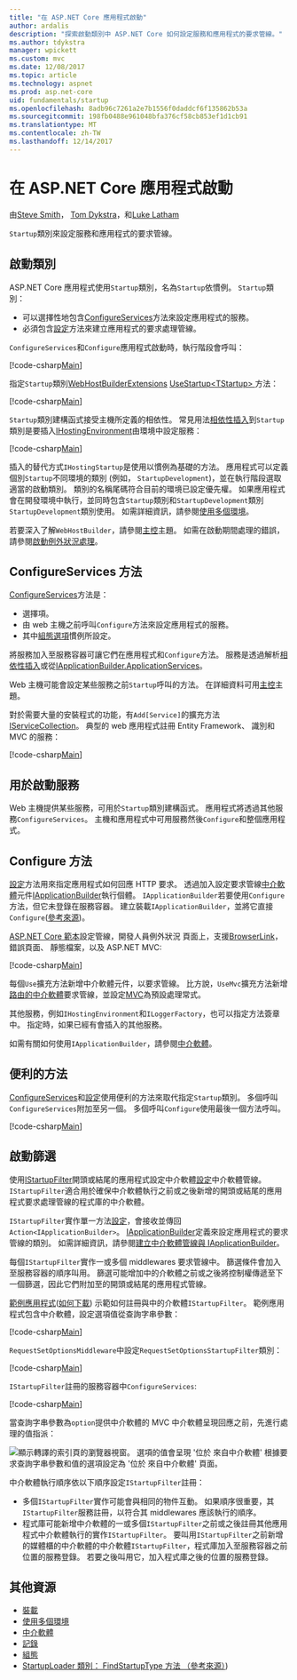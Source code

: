 ```yaml
---
title: "在 ASP.NET Core 應用程式啟動"
author: ardalis
description: "探索啟動類別中 ASP.NET Core 如何設定服務和應用程式的要求管線。"
ms.author: tdykstra
manager: wpickett
ms.custom: mvc
ms.date: 12/08/2017
ms.topic: article
ms.technology: aspnet
ms.prod: asp.net-core
uid: fundamentals/startup
ms.openlocfilehash: 8adb96c7261a2e7b1556f0daddcf6f135862b53a
ms.sourcegitcommit: 198fb0488e961048bfa376cf58cb853ef1d1cb91
ms.translationtype: MT
ms.contentlocale: zh-TW
ms.lasthandoff: 12/14/2017
---
```

# <a name="application-startup-in-aspnet-core"></a>在 ASP.NET Core 應用程式啟動

由[Steve Smith](https://ardalis.com)， [Tom Dykstra](https://github.com/tdykstra)，和[Luke Latham](https://github.com/guardrex)

`Startup`類別來設定服務和應用程式的要求管線。

## <a name="the-startup-class"></a>啟動類別

ASP.NET Core 應用程式使用`Startup`類別，名為`Startup`依慣例。 `Startup`類別：

* 可以選擇性地包含[ConfigureServices](/dotnet/api/microsoft.aspnetcore.hosting.startupbase.configureservices)方法來設定應用程式的服務。
* 必須包含[設定](/dotnet/api/microsoft.aspnetcore.hosting.startupbase.configure)方法來建立應用程式的要求處理管線。

`ConfigureServices`和`Configure`應用程式啟動時，執行階段會呼叫：

[!code-csharp[Main](startup/snapshot_sample/Startup1.cs)]

指定`Startup`類別[WebHostBuilderExtensions](/dotnet/api/Microsoft.AspNetCore.Hosting.WebHostBuilderExtensions) [UseStartup&lt;TStartup&gt; ](/dotnet/api/microsoft.aspnetcore.hosting.webhostbuilderextensions.usestartup#Microsoft_AspNetCore_Hosting_WebHostBuilderExtensions_UseStartup__1_Microsoft_AspNetCore_Hosting_IWebHostBuilder_)方法：

[!code-csharp[Main](../common/samples/WebApplication1DotNetCore2.0App/Program.cs?name=snippet_Main&highlight=10)]

`Startup`類別建構函式接受主機所定義的相依性。 常見用法[相依性插入](xref:fundamentals/dependency-injection)到`Startup`類別是要插入[IHostingEnvironment](/dotnet/api/Microsoft.AspNetCore.Hosting.IHostingEnvironment)由環境中設定服務：

[!code-csharp[Main](startup/snapshot_sample/Startup2.cs)]

插入的替代方式`IHostingStartup`是使用以慣例為基礎的方法。 應用程式可以定義個別`Startup`不同環境的類別 (例如， `StartupDevelopment`)，並在執行階段選取適當的啟動類別。 類別的名稱尾碼符合目前的環境已設定優先權。 如果應用程式會在開發環境中執行，並同時包含`Startup`類別和`StartupDevelopment`類別`StartupDevelopment`類別使用。 如需詳細資訊，請參閱[使用多個環境](xref:fundamentals/environments#startup-conventions)。

若要深入了解`WebHostBuilder`，請參閱[主控](xref:fundamentals/hosting)主題。 如需在啟動期間處理的錯誤，請參閱[啟動例外狀況處理](xref:fundamentals/error-handling#startup-exception-handling)。

## <a name="the-configureservices-method"></a>ConfigureServices 方法

[ConfigureServices](/dotnet/api/microsoft.aspnetcore.hosting.startupbase.configureservices)方法是：

* 選擇項。
* 由 web 主機之前呼叫`Configure`方法來設定應用程式的服務。
* 其中[組態選項](xref:fundamentals/configuration/index)慣例所設定。

將服務加入至服務容器可讓它們在應用程式和`Configure`方法。 服務是透過解析[相依性插入](xref:fundamentals/dependency-injection)或從[IApplicationBuilder.ApplicationServices](/dotnet/api/microsoft.aspnetcore.builder.iapplicationbuilder.applicationservices)。

Web 主機可能會設定某些服務之前`Startup`呼叫的方法。 在詳細資料可用[主控](xref:fundamentals/hosting)主題。 

對於需要大量的安裝程式的功能，有`Add[Service]`的擴充方法[IServiceCollection](/dotnet/api/Microsoft.Extensions.DependencyInjection.IServiceCollection)。 典型的 web 應用程式註冊 Entity Framework、 識別和 MVC 的服務：

[!code-csharp[Main](../common/samples/WebApplication1/Startup.cs?highlight=4,7,11&start=40&end=55)]

## <a name="services-available-in-startup"></a>用於啟動服務

Web 主機提供某些服務，可用於`Startup`類別建構函式。 應用程式將透過其他服務`ConfigureServices`。 主機和應用程式中可用服務然後`Configure`和整個應用程式。

## <a name="the-configure-method"></a>Configure 方法

[設定](/dotnet/api/microsoft.aspnetcore.hosting.startupbase.configure)方法用來指定應用程式如何回應 HTTP 要求。 透過加入設定要求管線[中介軟體](xref:fundamentals/middleware)元件[IApplicationBuilder](/dotnet/api/microsoft.aspnetcore.builder.iapplicationbuilder)執行個體。 `IApplicationBuilder`若要使用`Configure`方法，但它未登錄在服務容器。 建立裝載`IApplicationBuilder`，並將它直接`Configure`([參考來源](https://github.com/aspnet/Hosting/blob/release/2.0.0/src/Microsoft.AspNetCore.Hosting/Internal/WebHost.cs#L179-L192))。

[ASP.NET Core 範本](/dotnet/core/tools/dotnet-new)設定管線，開發人員例外狀況 頁面上，支援[BrowserLink](http://vswebessentials.com/features/browserlink)，錯誤頁面、 靜態檔案，以及 ASP.NET MVC:

[!code-csharp[Main](../common/samples/WebApplication1DotNetCore2.0App/Startup.cs?range=28-48&highlight=5,6,10,13,15)]

每個`Use`擴充方法新增中介軟體元件，以要求管線。 比方說，`UseMvc`擴充方法新增[路由的中介軟體](xref:fundamentals/routing)要求管線，並設定[MVC](xref:mvc/overview)為預設處理常式。

其他服務，例如`IHostingEnvironment`和`ILoggerFactory`，也可以指定方法簽章中。 指定時，如果已經有會插入的其他服務。

如需有關如何使用`IApplicationBuilder`，請參閱[中介軟體](xref:fundamentals/middleware)。

## <a name="convenience-methods"></a>便利的方法

[ConfigureServices](/dotnet/api/microsoft.aspnetcore.hosting.iwebhostbuilder.configureservices)和[設定](/dotnet/api/microsoft.aspnetcore.hosting.webhostbuilderextensions.configure)使用便利的方法來取代指定`Startup`類別。 多個呼叫`ConfigureServices`附加至另一個。 多個呼叫`Configure`使用最後一個方法呼叫。

[!code-csharp[Main](startup/snapshot_sample/Program.cs?highlight=16,20)]

## <a name="startup-filters"></a>啟動篩選

使用[IStartupFilter](/dotnet/api/microsoft.aspnetcore.hosting.istartupfilter)開頭或結尾的應用程式設定中介軟體[設定](#the-configure-method)中介軟體管線。 `IStartupFilter`適合用於確保中介軟體執行之前或之後新增的開頭或結尾的應用程式要求處理管線的程式庫的中介軟體。

`IStartupFilter`實作單一方法[設定](/dotnet/api/microsoft.aspnetcore.hosting.istartupfilter.configure)，會接收並傳回`Action<IApplicationBuilder>`。 [IApplicationBuilder](/dotnet/api/microsoft.aspnetcore.builder.iapplicationbuilder)定義來設定應用程式的要求管線的類別。 如需詳細資訊，請參閱[建立中介軟體管線與 IApplicationBuilder](xref:fundamentals/middleware#creating-a-middleware-pipeline-with-iapplicationbuilder)。

每個`IStartupFilter`實作一或多個 middlewares 要求管線中。 篩選條件會加入至服務容器的順序叫用。 篩選可能增加中的介軟體之前或之後將控制權傳遞至下一個篩選，因此它們附加至的開頭或結尾的應用程式管線。

[範例應用程式](https://github.com/aspnet/Docs/tree/master/aspnetcore/fundamentals/startup/sample/)([如何下載](xref:tutorials/index#how-to-download-a-sample)) 示範如何註冊與中的介軟體`IStartupFilter`。 範例應用程式包含中介軟體，設定選項值從查詢字串參數：

[!code-csharp[Main](startup/sample/RequestSetOptionsMiddleware.cs?name=snippet1)]

`RequestSetOptionsMiddleware`中設定`RequestSetOptionsStartupFilter`類別：

[!code-csharp[Main](startup/sample/RequestSetOptionsStartupFilter.cs?name=snippet1&highlight=7)]

`IStartupFilter`註冊的服務容器中`ConfigureServices`:

[!code-csharp[Main](startup/sample/Startup.cs?name=snippet1&highlight=3)]

當查詢字串參數為`option`提供中介軟體的 MVC 中介軟體呈現回應之前，先進行處理的值指派：

![顯示轉譯的索引頁的瀏覽器視窗。 選項的值會呈現 '位於 來自中介軟體' 根據要求查詢字串參數和值的選項設定為 '位於 來自中介軟體' 頁面。](startup/_static/index.png)

中介軟體執行順序依以下順序設定`IStartupFilter`註冊：

* 多個`IStartupFilter`實作可能會與相同的物件互動。 如果順序很重要，其`IStartupFilter`服務註冊，以符合其 middlewares 應該執行的順序。
* 程式庫可能新增中介軟體的一或多個`IStartupFilter`之前或之後註冊其他應用程式中介軟體執行的實作`IStartupFilter`。 要叫用`IStartupFilter`之前新增的媒體櫃的中介軟體的中介軟體`IStartupFilter`，程式庫加入至服務容器之前位置的服務登錄。 若要之後叫用它，加入程式庫之後的位置的服務登錄。

## <a name="additional-resources"></a>其他資源

* [裝載](xref:fundamentals/hosting)
* [使用多個環境](xref:fundamentals/environments)
* [中介軟體](xref:fundamentals/middleware)
* [記錄](xref:fundamentals/logging/index)
* [組態](xref:fundamentals/configuration/index)
* [StartupLoader 類別： FindStartupType 方法 （參考來源）](https://github.com/aspnet/Hosting/blob/rel/2.0.0/src/Microsoft.AspNetCore.Hosting/Internal/StartupLoader.cs#L66-L116))
